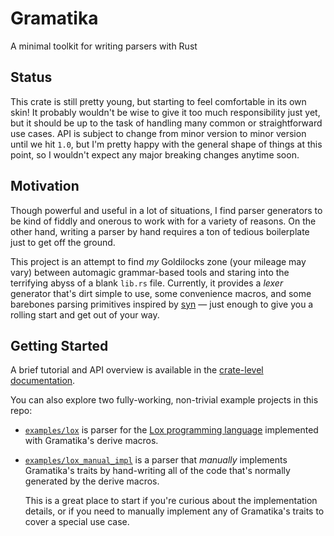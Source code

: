 # Gramatika
A minimal toolkit for writing parsers with Rust

## Status
This crate is still pretty young, but starting to feel comfortable in its own skin! It probably wouldn't be wise to give it too much responsibility just yet, but it should be up to the task of handling many common or straightforward use cases. API is subject to change from minor version to minor version until we hit `1.0`, but I'm pretty happy with the general shape of things at this point, so I wouldn't expect any major breaking changes anytime soon.

## Motivation
Though powerful and useful in a lot of situations, I find parser generators to be kind of fiddly and onerous to work with for a variety of reasons. On the other hand, writing a parser by hand requires a ton of tedious boilerplate just to get off the ground.

This project is an attempt to find _my_ Goldilocks zone (your mileage may vary) between automagic grammar-based tools and staring into the terrifying abyss of a blank `lib.rs` file. Currently, it provides a _lexer_ generator that's dirt simple to use, some convenience macros, and some barebones parsing primitives inspired by [syn](https://crates.io/crates/syn) &mdash; just enough to give you a rolling start and get out of your way.

## Getting Started
A brief tutorial and API overview is available in the [crate-level documentation](https://docs.rs/gramatika/latest/gramatika/).

You can also explore two fully-working, non-trivial example projects in this repo:

* [`examples/lox`](/examples/lox) is parser for the [Lox programming language](https://craftinginterpreters.com/) implemented with Gramatika's derive macros.

* [`examples/lox_manual_impl`](/examples/lox_manual_impl) is a parser that _manually_ implements Gramatika's traits by hand-writing all of the code that's normally generated by the derive macros.

  This is a great place to start if you're curious about the implementation details, or if you need to manually implement any of Gramatika's traits to cover a special use case.
